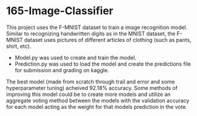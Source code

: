 # 165-Image-Classifier
This project uses the F-MNIST dataset to train a image recognition model. Similar to recognizing handwritten digits as in the MNIST dataset, the F-MNIST dataset uses pictures of different articles of clothing (such as pants, shirt, etc).  
* Model.py was used to create and train the model.  
* Prediction.py was used to load the model and create the predictions file for submission and grading on kaggle.  

The best model (made from scratch through trail and error and some hyperparameter tuning) acheived 92.18% accuracy.  Some methods of improving this model could be to create more models and utilize an aggregate voting method between the models with the validation accuracy for each model acting as the weight for that models prediction in the vote.
